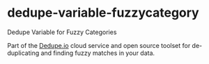 # dedupe-variable-fuzzycategory
Dedupe Variable for Fuzzy Categories

Part of the [Dedupe.io](https://dedupe.io/) cloud service and open source toolset for de-duplicating and finding fuzzy matches in your data.
